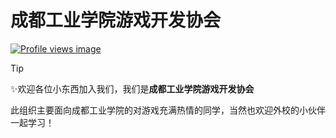 # 成都工业学院游戏开发协会

[![Profile views image](https://starry-trace-sky-moe-counter.vercel.app/get/@CDTU-Game-Development-Association?theme=rule34)](#)

> [!TIP]
> ✨欢迎各位小东西加入我们，我们是**成都工业学院游戏开发协会**
>
> 此组织主要面向成都工业学院的对游戏充满热情的同学，当然也欢迎外校的小伙伴一起学习！
